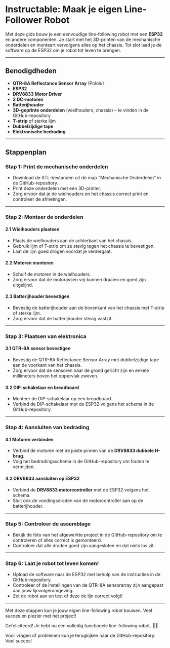 # Instructable: Maak je eigen Line-Follower Robot

Met deze gids bouw je een eenvoudige line-following robot met een **ESP32** en andere componenten. Je start met het 3D-printen van de mechanische onderdelen en monteert vervolgens alles op het chassis. Tot slot laad je de software op de ESP32 om je robot tot leven te brengen.

---

## Benodigdheden
- **QTR-8A Reflectance Sensor Array** (Pololu)
- **ESP32**
- **DRV8833 Motor Driver**
- **2 DC-motoren**
- **Batterijhouder**
- **3D-geprinte onderdelen** (wielhouders, chassis) – te vinden in de GitHub-repository
- **T-strip** of sterke lijm
- **Dubbelzijdige tape**
- **Elektronische bedrading**

---

## Stappenplan

### **Stap 1: Print de mechanische onderdelen**
- Download de STL-bestanden uit de map "Mechanische Onderdelen" in de GitHub-repository.  
- Print deze onderdelen met een 3D-printer.
- Zorg ervoor dat je de wielhouders en het chassis correct print en controleer de afmetingen.

---

### **Stap 2: Monteer de onderdelen**

#### 2.1 **Wielhouders plaatsen**
- Plaats de wielhouders aan de achterkant van het chassis.  
- Gebruik lijm of T-strip om ze stevig tegen het chassis te bevestigen.  
- Laat de lijm goed drogen voordat je verdergaat.

#### 2.2 **Motoren monteren**
- Schuif de motoren in de wielhouders.  
- Zorg ervoor dat de motorassen vrij kunnen draaien en goed zijn uitgelijnd.

#### 2.3 **Batterijhouder bevestigen**
- Bevestig de batterijhouder aan de bovenkant van het chassis met T-strip of sterke lijm.  
- Zorg ervoor dat de batterijhouder stevig vastzit.

---

### **Stap 3: Plaatsen van elektronica**

#### 3.1 **QTR-8A sensor bevestigen**
- Bevestig de QTR-8A Reflectance Sensor Array met dubbelzijdige tape aan de voorkant van het chassis.  
- Zorg ervoor dat de sensoren naar de grond gericht zijn en enkele millimeters boven het oppervlak zweven.

#### 3.2 **DIP-schakelaar en breadboard**
- Monteer de DIP-schakelaar op een breadboard.  
- Verbind de DIP-schakelaar met de ESP32 volgens het schema in de GitHub-repository.

---

### **Stap 4: Aansluiten van bedrading**

#### 4.1 **Motoren verbinden**
- Verbind de motoren met de juiste pinnen van de **DRV8833 dubbele H-brug**.  
- Volg het bedradingsschema in de GitHub-repository om fouten te vermijden.

#### 4.2 **DRV8833 aansluiten op ESP32**
- Verbind de **DRV8833 motorcontroller** met de ESP32 volgens het schema.  
- Sluit ook de voedingsdraden van de motorcontroller aan op de batterijhouder.

---

### **Stap 5: Controleer de assemblage**
- Bekijk de foto van het afgewerkte project in de GitHub-repository om te controleren of alles correct is gemonteerd.  
- Controleer dat alle draden goed zijn aangesloten en dat niets los zit.

---

### **Stap 6: Laat je robot tot leven komen!**
- Upload de software naar de ESP32 met behulp van de instructies in de GitHub-repository.  
- Controleer of de instellingen van de QTR-8A sensorarray zijn aangepast aan jouw lijnvolgeromgeving.  
- Zet de robot aan en test of deze de lijn correct volgt!

---

Met deze stappen kun je jouw eigen line-following robot bouwen. Veel succes en plezier met het project!

Gefeliciteerd! Je hebt nu een volledig functionele line-following robot. 🚗💨

Voor vragen of problemen kun je terugkijken naar de GitHub-repository. Veel succes!
